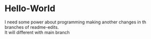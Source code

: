 # Hello-World
I need some power about programming
making another changes in th branches of readme-edits.   
It will different with main branch
